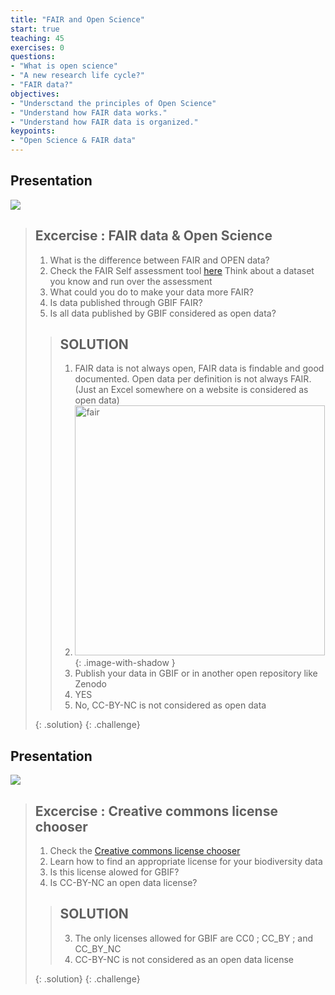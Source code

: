 ```yaml
---
title: "FAIR and Open Science"
start: true
teaching: 45
exercises: 0
questions:
- "What is open science"
- "A new research life cycle?"
- "FAIR data?"
objectives:
- "Undersctand the principles of Open Science"
- "Understand how FAIR data works."
- "Understand how FAIR data is organized."
keypoints:
- "Open Science & FAIR data"
---
```


## Presentation

<a href="https://docs.google.com/presentation/d/1HR6RyRdKEuOZoGXaUw193Ka6oxsSYWv6e3Mjqvwa7X8/edit?usp=sharing">
    <img src="{{ '/assets/img/openscience.PNG' | relative_url }}">
  </a>

> ## Excercise : FAIR data & Open Science
> 
> 1. What is the difference between FAIR and OPEN data?
> 2. Check the FAIR Self assessment tool [here](https://ardc.edu.au/resource/fair-data-self-assessment-tool/) Think about a dataset you know and run over the assessment
> 3. What could you do to make your data more FAIR?
> 4. Is data published through GBIF FAIR?
> 5. Is all data published by GBIF considered as open data?
>    
> > ## SOLUTION
> > 1. FAIR data is not always open, FAIR data is findable and good documented. Open data per definition is not always FAIR. (Just an Excel somewhere on a website is considered as open data)
> > 2. <img src="{{ 'assets/img/extra/fair.PNG' | relative_url }}" alt="fair" width="400">{: .image-with-shadow }
> > 3. Publish your data in GBIF or in another open repository like Zenodo 
> > 3. YES
> > 4. No, CC-BY-NC is not considered as open data
> > 
> {: .solution}
{: .challenge}

## Presentation

<a href="https://docs.google.com/presentation/d/1aMJSoK26h-RxvYUhMC5m0Q1_0buUu6V4QcnZVLnbjEE/edit?usp=sharing">
    <img src="{{ '/assets/img/license.PNG' | relative_url }}">
  </a>

> ## Excercise : Creative commons license chooser
> 
> 1. Check the [Creative commons license chooser](https://chooser-beta.creativecommons.org/)
> 2. Learn how to find an appropriate license for your biodiversity data
> 3. Is this license alowed for GBIF?
> 4. Is CC-BY-NC an open data license?
>    
> > ## SOLUTION
> > 3. The only licenses allowed for GBIF are CC0 ; CC_BY ; and CC_BY_NC
> > 4. CC-BY-NC is not considered as an open data license 
> > 
> {: .solution}
{: .challenge}
